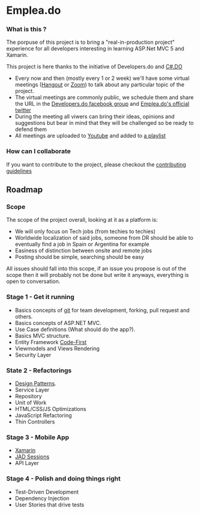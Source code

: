 Emplea.do
==============

### What is this ?

The porpuse of this project is to bring a "real-in-production project" experience for all developers interesting in learning ASP.Net MVC 5 and Xamarin.

This project is here thanks to the initiative of Developers.do and [C#.DO](https://www.facebook.com/groups/csharp.do/)

* Every now and then (mostly every 1 or 2 week) we'll have some virtual meetings ([Hangout](https://hangouts.google.com) or [Zoom](https://zoom.us)) to talk about any particular topic of
the project.
* The virtual meetings are commonly public, we schedule them and share the URL in the [Developers.do facebook group](https://www.facebook.com/groups/devdominicanos) and [Emplea.do's official twitter](https://twitter.com/emplea_do)
* During the meeting all viwers can bring their ideas, opinions and suggestions but bear in mind that they will be challenged so be ready to defend them
* All meetings are uploaded to [Youtube](http://youtube.com/c/Streamelopers) and added to [a playlist](https://www.youtube.com/playlist?list=PLW-4dWdTuQryzhz1YWfb-JLKmah1f5l1k)


### How can I collaborate

If you want to contribute to the project, please checkout the [contributing guidelines](https://github.com/developersdo/empleo-dot-net/blob/develop/CONTRIBUTING.md)

## Roadmap

### Scope
The scope of the project overall, looking at it as a platform is:
- We will only focus on Tech jobs (from techies to techies)
- Worldwide localization of said jobs, someone from DR should be able to eventually find a job in Spain or Argentina for example
- Easiness of distinction between onsite and remote jobs
- Posting should be simple, searching should be easy

All issues should fall into this scope, if an issue you propose is out of the scope then it will probably not be done but write it anyways, everything is open to conversation.

### Stage 1 - Get it running

* Basics concepts of [git](https://try.github.io/levels/1/challenges/1) for team development, forking, pull request and others.
* Basics concepts of ASP.NET MVC.
* Use Case definitions (What should do the app?).
* Basics MVC structure.
* Entity Framework [Code-First](http://www.entityframeworktutorial.net/code-first/what-is-code-first.aspx)
* Viewmodels and Views Rendering
* Security Layer

### State 2 - Refactorings

* [Design Patterns](https://sourcemaking.com/design_patterns).
* Service Layer
* Repository
* Unit of Work
* HTML/CSS/JS Optimizations
* JavaScript Refactoring
* Thin Controllers

### Stage 3 - Mobile App
* [Xamarin](https://www.xamarin.com)
* [JAD Sessions](https://www.youtube.com/watch?v=TK4NuTZWF1c)
* API Layer

### Stage 4 - Polish and doing things right

* Test-Driven Development
* Dependency Injection
* User Stories that drive tests
